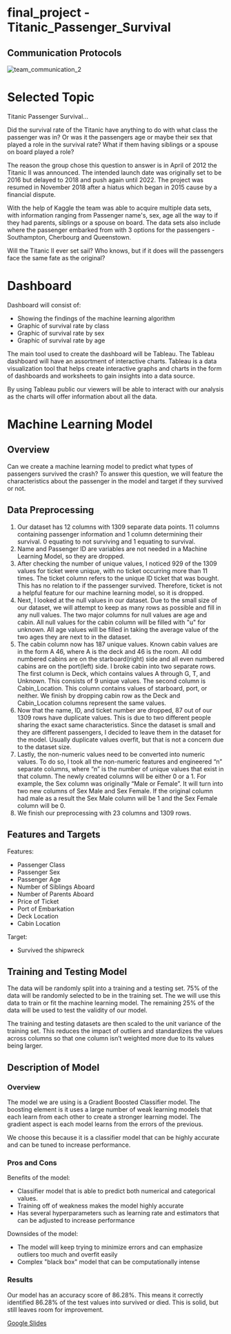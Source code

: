 # final_project - Titanic_Passenger_Survival

## Communication Protocols

![team_communication_2](https://user-images.githubusercontent.com/106495422/198314850-c9e5acbf-42a1-47bc-92cf-9494c95e862d.png)


# Selected Topic

Titanic Passenger Survival...

Did the survival rate of the Titanic have anything to do with what class the passenger was in? Or was it the passengers age or maybe their sex that played a role in the survival rate? What if them having siblings or a spouse on board played a role?

The reason the group chose this question to answer is in April of 2012 the Titanic II was announced. The intended launch date was originally set to be 2016 but delayed to 2018 and push again until 2022. The project was resumed in November 2018 after a hiatus which began in 2015 cause by a financial dispute.

With the help of Kaggle the team was able to acquire multiple data sets, with information ranging from Passenger name's, sex, age all the way to if they had parents, siblings or a spouse on board. The data sets also include where the passenger embarked from with 3 options for the passengers - Southampton, Cherbourg and Queenstown.

Will the Titanic II ever set sail? Who knows, but if it does will the passengers face the same fate as the original?

# Dashboard

Dashboard will consist of: 
- Showing the findings of the machine learning algorithm
- Graphic of survival rate by class 
- Graphic of survival rate by sex 
- Graphic of survival rate by age

The main tool used to create the dashboard will be Tableau. The Tableau dashboard will have an assortment of interactive charts. 
Tableau is a data visualization tool that helps create interactive graphs and charts in the form of dashboards and worksheets to gain insights into a data source.

By using Tableau public our viewers will be able to interact with our analysis as the charts will offer information about all the data.  


# Machine Learning Model
## Overview
Can we create a machine learning model to predict what types of passengers survived the crash? To answer this question, we will feature the characteristics about the passenger in the model and target if they survived or not.

## Data Preprocessing
1. Our dataset has 12 columns with 1309 separate data points. 11 columns containing passenger information and 1 column determining their survival. 0 equating to not surviving and 1 equating to survival.
2. Name and Passenger ID are variables are not needed in a Machine Learning Model, so they are dropped. 
3. After checking the number of unique values, I noticed 929 of the 1309 values for ticket were unique, with no ticket occurring more than 11 times. The ticket column refers to the unique ID ticket that was bought. This has no relation to if the passenger survived. Therefore, ticket is not a helpful feature for our machine learning model, so it is dropped.
4. Next, I looked at the null values in our dataset. Due to the small size of our dataset, we will attempt to keep as many rows as possible and fill in any null values. The two major columns for null values are age and cabin. All null values for the cabin column will be filled with "u" for unknown. All age values will be filled in taking the average value of the two ages they are next to in the dataset.
5. The cabin column now has 187 unique values. Known cabin values are in the form A 46, where A is the deck and 46 is the room. All odd numbered cabins are on the starboard(right) side and all even numbered cabins are on the port(left) side. I broke cabin into two separate rows. The first column is Deck, which contains values A through G, T, and Unknown. This consists of 9 unique values. The second column is Cabin_Location. This column contains values of starboard, port, or neither. We finish by dropping cabin row as the Deck and Cabin_Location columns represent the same values.
6. Now that the name, ID, and ticket number are dropped, 87 out of our 1309 rows have duplicate values. This is due to two different people sharing the exact same characteristics. Since the dataset is small and they are different passengers, I decided to leave them in the dataset for the model. Usually duplicate values overfit, but that is not a concern due to the dataset size.
7. Lastly, the non-numeric values need to be converted into numeric values. To do so, I took all the non-numeric features and engineered “n” separate columns, where “n” is the number of unique values that exist in that column. The newly created columns will be either 0 or a 1. For example, the Sex column was originally “Male or Female”. It will turn into two new columns of Sex Male and Sex Female. If the original column had male as a result the Sex Male column will be 1 and the Sex Female column will be 0.
8. We finish our preprocessing with 23 columns and 1309 rows.

## Features and Targets
Features:
-	Passenger Class
-	Passenger Sex
-	Passenger Age
-	Number of Siblings Aboard
-	Number of Parents Aboard
-	Price of Ticket
-	Port of Embarkation
-   Deck Location
-   Cabin Location

Target:
-	Survived the shipwreck

## Training and Testing Model
The data will be randomly split into a training and a testing set. 75% of the data will be randomly selected to be in the training set. The we will use this data to train or fit the machine learning model. The remaining 25% of the data will be used to test the validity of our model.

The training and testing datasets are then scaled to the unit variance of the training set. This reduces the impact of outliers and standardizes the values across columns so that one column isn’t weighted more due to its values being larger.

## Description of Model
### Overview
The model we are using is a Gradient Boosted Classifier model. The boosting element is it uses a large number of weak learning models that each learn from each other to create a stronger learning model. The gradient aspect is each model learns from the errors of the previous. 

We choose this because it is a classifier model that can be highly accurate and can be tuned to increase performance. 

### Pros and Cons
Benefits of the model:
- Classifier model that is able to predict both numerical and categorical values.
- Training off of weakness makes the model highly accurate
- Has several hyperparameters such as learning rate and estimators that can be adjusted to increase performance

Downsides of the model:
- The model will keep trying to minimize errors and can emphasize outliers too much and overfit easily
- Complex "black box" model that can be computationally intense

### Results
Our model has an accuracy score of 86.28%. This means it correctly identified 86.28% of the test values into survived or died. This is solid, but still leaves room for improvement.


[Google Slides](https://docs.google.com/presentation/d/1fPfQUhDatXaTUa1Yei5ws-fKyiqXjxEmRdNtDGr36yE/edit?usp=sharing)

